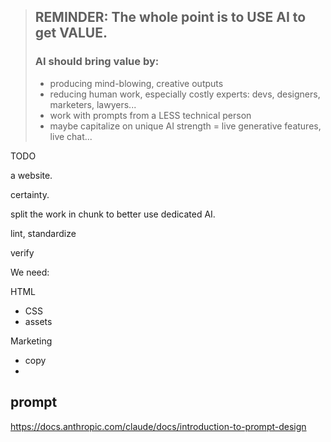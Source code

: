 

> ## REMINDER: The whole point is to USE AI to get VALUE.
> ### AI should bring value by:
> - producing mind-blowing, creative outputs
> - reducing human work, especially costly experts: devs, designers, marketers, lawyers...
> - work with prompts from a LESS technical person
> - maybe capitalize on unique AI strength = live generative features, live chat...
>

TODO

a website.

certainty.

split the work in chunk to better use dedicated AI.

lint, standardize

verify


We need:


HTML
* CSS
* assets

Marketing
* copy
*


## prompt

https://docs.anthropic.com/claude/docs/introduction-to-prompt-design
